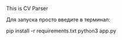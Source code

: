 This is CV Parser

Для запуска просто введите в терминал:

pip install -r requirements.txt
python3 app.py
